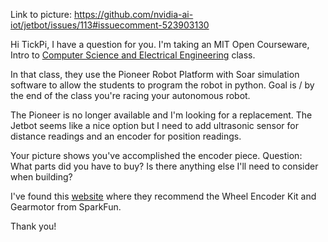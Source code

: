 Link to picture: https://github.com/nvidia-ai-iot/jetbot/issues/113#issuecomment-523903130

Hi TickPi, I have a question for you. I'm taking an MIT Open Courseware, Intro to [Computer Science and Electrical Engineering](https://ocw.mit.edu/courses/6-01sc-introduction-to-electrical-engineering-and-computer-science-i-spring-2011/) class. 

In that class, they use the Pioneer Robot Platform with Soar simulation software to allow the students to program the robot in python. Goal is / by the end of the class you're racing your autonomous robot. 

The Pioneer is no longer available and I'm looking for a replacement. The Jetbot seems like a nice option but I need to add ultrasonic sensor for distance readings and an encoder for position readings. 

Your picture shows you've accomplished the encoder piece. Question: What parts did you have to buy? Is there anything else I'll need to consider when building?

I've found this [website](https://forums.developer.nvidia.com/t/my-jetbot/73068) where they recommend the Wheel Encoder Kit and Gearmotor from SparkFun. 

Thank you!
